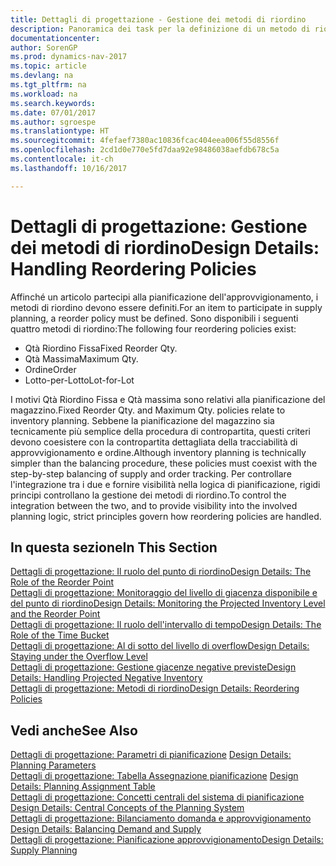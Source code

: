 ```yaml
---
title: Dettagli di progettazione - Gestione dei metodi di riordino
description: Panoramica dei task per la definizione di un metodo di riordino nella pianificazione dell'approvvigionamento.
documentationcenter: 
author: SorenGP
ms.prod: dynamics-nav-2017
ms.topic: article
ms.devlang: na
ms.tgt_pltfrm: na
ms.workload: na
ms.search.keywords: 
ms.date: 07/01/2017
ms.author: sgroespe
ms.translationtype: HT
ms.sourcegitcommit: 4fefaef7380ac10836fcac404eea006f55d8556f
ms.openlocfilehash: 2cd1d0e770e5fd7daa92e98486038aefdb678c5a
ms.contentlocale: it-ch
ms.lasthandoff: 10/16/2017

---
```

# <a name="design-details-handling-reordering-policies"></a><span data-ttu-id="92a69-103">Dettagli di progettazione: Gestione dei metodi di riordino</span><span class="sxs-lookup"><span data-stu-id="92a69-103">Design Details: Handling Reordering Policies</span></span>
<span data-ttu-id="92a69-104">Affinché un articolo partecipi alla pianificazione dell'approvvigionamento, i metodi di riordino devono essere definiti.</span><span class="sxs-lookup"><span data-stu-id="92a69-104">For an item to participate in supply planning, a reorder policy must be defined.</span></span> <span data-ttu-id="92a69-105">Sono disponibili i seguenti quattro metodi di riordino:</span><span class="sxs-lookup"><span data-stu-id="92a69-105">The following four reordering policies exist:</span></span>  
  
* <span data-ttu-id="92a69-106">Qtà Riordino Fissa</span><span class="sxs-lookup"><span data-stu-id="92a69-106">Fixed Reorder Qty.</span></span>  
* <span data-ttu-id="92a69-107">Qtà Massima</span><span class="sxs-lookup"><span data-stu-id="92a69-107">Maximum Qty.</span></span>  
* <span data-ttu-id="92a69-108">Ordine</span><span class="sxs-lookup"><span data-stu-id="92a69-108">Order</span></span>  
* <span data-ttu-id="92a69-109">Lotto-per-Lotto</span><span class="sxs-lookup"><span data-stu-id="92a69-109">Lot-for-Lot</span></span>  
  
<span data-ttu-id="92a69-110">I motivi Qtà Riordino Fissa e Qtà massima sono relativi alla pianificazione del magazzino.</span><span class="sxs-lookup"><span data-stu-id="92a69-110">Fixed Reorder Qty. and Maximum Qty. policies relate to inventory planning.</span></span> <span data-ttu-id="92a69-111">Sebbene la pianificazione del magazzino sia tecnicamente più semplice della procedura di contropartita, questi criteri devono coesistere con la contropartita dettagliata della tracciabilità di approvvigionamento e ordine.</span><span class="sxs-lookup"><span data-stu-id="92a69-111">Although inventory planning is technically simpler than the balancing procedure, these policies must coexist with the step-by-step balancing of supply and order tracking.</span></span> <span data-ttu-id="92a69-112">Per controllare l'integrazione tra i due e fornire visibilità nella logica di pianificazione, rigidi principi controllano la gestione dei metodi di riordino.</span><span class="sxs-lookup"><span data-stu-id="92a69-112">To control the integration between the two, and to provide visibility into the involved planning logic, strict principles govern how reordering policies are handled.</span></span>  
  
## <a name="in-this-section"></a><span data-ttu-id="92a69-113">In questa sezione</span><span class="sxs-lookup"><span data-stu-id="92a69-113">In This Section</span></span>  
[<span data-ttu-id="92a69-114">Dettagli di progettazione: Il ruolo del punto di riordino</span><span class="sxs-lookup"><span data-stu-id="92a69-114">Design Details: The Role of the Reorder Point</span></span>](design-details-the-role-of-the-reorder-point.md)  
[<span data-ttu-id="92a69-115">Dettagli di progettazione: Monitoraggio del livello di giacenza disponibile e del punto di riordino</span><span class="sxs-lookup"><span data-stu-id="92a69-115">Design Details: Monitoring the Projected Inventory Level and the Reorder Point</span></span>](design-details-monitoring-the-projected-inventory-level-and-the-reorder-point.md)  
[<span data-ttu-id="92a69-116">Dettagli di progettazione: Il ruolo dell'intervallo di tempo</span><span class="sxs-lookup"><span data-stu-id="92a69-116">Design Details: The Role of the Time Bucket</span></span>](design-details-the-role-of-the-time-bucket.md)  
[<span data-ttu-id="92a69-117">Dettagli di progettazione: Al di sotto del livello di overflow</span><span class="sxs-lookup"><span data-stu-id="92a69-117">Design Details: Staying under the Overflow Level</span></span>](design-details-staying-under-the-overflow-level.md)  
[<span data-ttu-id="92a69-118">Dettagli di progettazione: Gestione giacenze negative previste</span><span class="sxs-lookup"><span data-stu-id="92a69-118">Design Details: Handling Projected Negative Inventory</span></span>](design-details-handling-projected-negative-inventory.md)  
[<span data-ttu-id="92a69-119">Dettagli di progettazione: Metodi di riordino</span><span class="sxs-lookup"><span data-stu-id="92a69-119">Design Details: Reordering Policies</span></span>](design-details-reordering-policies.md)  
  
## <a name="see-also"></a><span data-ttu-id="92a69-120">Vedi anche</span><span class="sxs-lookup"><span data-stu-id="92a69-120">See Also</span></span>  
<span data-ttu-id="92a69-121">[Dettagli di progettazione: Parametri di pianificazione](design-details-planning-parameters.md) </span><span class="sxs-lookup"><span data-stu-id="92a69-121">[Design Details: Planning Parameters](design-details-planning-parameters.md) </span></span>  
<span data-ttu-id="92a69-122">[Dettagli di progettazione: Tabella Assegnazione pianificazione](design-details-planning-assignment-table.md) </span><span class="sxs-lookup"><span data-stu-id="92a69-122">[Design Details: Planning Assignment Table](design-details-planning-assignment-table.md) </span></span>  
<span data-ttu-id="92a69-123">[Dettagli di progettazione: Concetti centrali del sistema di pianificazione](design-details-central-concepts-of-the-planning-system.md) </span><span class="sxs-lookup"><span data-stu-id="92a69-123">[Design Details: Central Concepts of the Planning System](design-details-central-concepts-of-the-planning-system.md) </span></span>  
<span data-ttu-id="92a69-124">[Dettagli di progettazione: Bilanciamento domanda e approvvigionamento](design-details-balancing-demand-and-supply.md) </span><span class="sxs-lookup"><span data-stu-id="92a69-124">[Design Details: Balancing Demand and Supply](design-details-balancing-demand-and-supply.md) </span></span>  
[<span data-ttu-id="92a69-125">Dettagli di progettazione: Pianificazione approvvigionamento</span><span class="sxs-lookup"><span data-stu-id="92a69-125">Design Details: Supply Planning</span></span>](design-details-supply-planning.md)
